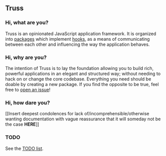## Truss

### Hi, what are you?

Truss is an opinionated JavaScript application framework. It is
organized into [packages](packages) which implement
[hooks](hooks), as a means of communicating between each other and
influencing the way the application behaves.

### Hi, why are you?

The intention of Truss is to lay the foundation allowing you to build rich,
powerful applications in an elegant and structured way; without needing to
hack on or change the core codebase. Everything you need should be doable by
creating a new package. If you find the opposite to be true, feel free to
[open an issue](https://github.com/cha0s/truss/issues)!

### Hi, how dare you?

[[Insert deepest condolences for lack of/incomprehensible/otherwise wanting
documentation with vague reassurance that it will someday not be the
case **HERE**]]

### TODO

See the [TODO list](http://cha0s.github.io/truss/todos/).
